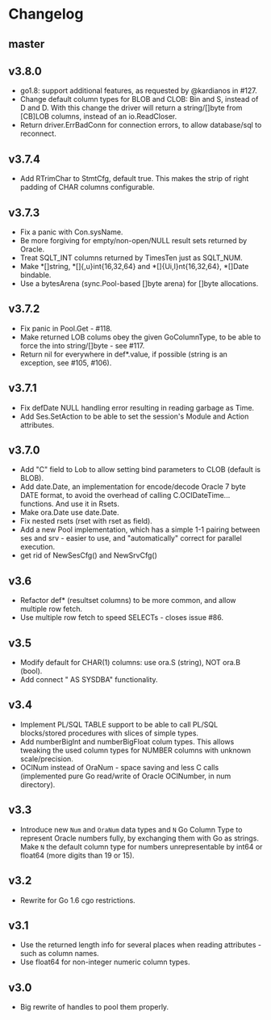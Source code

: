 # Changelog #

## master ##

## v3.8.0 ##
  * go1.8: support additional features, as requested by @kardianos in #127.
  * Change default column types for BLOB and CLOB: Bin and S, instead of D and D.
    With this change the driver will return a string/[]byte from [CB]LOB columns,
	instead of an io.ReadCloser.
  * Return driver.ErrBadConn for connection errors, to allow database/sql to reconnect.

## v3.7.4 ##
  * Add RTrimChar to StmtCfg, default true. This makes the strip of right padding of CHAR columns configurable.

## v3.7.3 ##
  * Fix a panic with Con.sysName.
  * Be more forgiving for empty/non-open/NULL result sets returned by Oracle.
  * Treat SQLT_INT columns returned by TimesTen just as SQLT_NUM.
  * Make *[]string, *[]{,u}int{16,32,64} and *[]{Ui,I}nt{16,32,64}, *[]Date bindable.
  * Use a bytesArena (sync.Pool-based []byte arena) for []byte allocations.

## v3.7.2 ##
  * Fix panic in Pool.Get - #118.
  * Make returned LOB colums obey the given GoColumnType, to be able to force the into string/[]byte - see #117.
  * Return nil for everywhere in def*.value, if possible (string is an exception, see #105, #106).

## v3.7.1 ##
  * Fix defDate NULL handling error resulting in reading garbage as Time.
  * Add Ses.SetAction to be able to set the session's Module and Action attributes.

## v3.7.0 ##
  * Add "C" field to Lob to allow setting bind parameters to CLOB (default is BLOB).
  * Add date.Date, an implementation for encode/decode Oracle 7 byte DATE format, to avoid the overhead of calling C.OCIDateTime... functions. And use it in Rsets.
  * Make ora.Date use date.Date.
  * Fix nested rsets (rset with rset as field).
  * Add a new Pool implementation, which has a simple 1-1 pairing between ses and srv - easier to use,
    and "automatically" correct for parallel execution.
  * get rid of NewSesCfg() and NewSrvCfg()

## v3.6 ##
  * Refactor def* (resultset columns) to be more common, and allow multiple row fetch.
  * Use multiple row fetch to speed SELECTs - closes issue #86.

## v3.5 ##
  * Modify default for CHAR(1) columns: use ora.S (string), NOT ora.B (bool).
  * Add connect " AS SYSDBA" functionality.

## v3.4 ##
  * Implement PL/SQL TABLE support to be able to call PL/SQL blocks/stored procedures with slices of simple types.
  * Add numberBigInt and numberBigFloat colum types.
    This allows tweaking the used column types for NUMBER columns with unknown scale/precision.
  * OCINum instead of OraNum - space saving and less C calls (implemented pure Go read/write of Oracle OCINumber, in num directory).

## v3.3 ##
  * Introduce new `Num` and `OraNum` data types and `N` Go Column Type to represent Oracle numbers fully, by exchanging them with Go as strings.
    Make `N` the default column type for numbers unrepresentable by int64 or float64 (more digits than 19 or 15).

## v3.2 ##
  * Rewrite for Go 1.6 cgo restrictions.

## v3.1 ##

  * Use the returned length info for several places when reading attributes - such as column names.
  * Use float64 for non-integer numeric column types.

## v3.0 ##

  * Big rewrite of handles to pool them properly.
